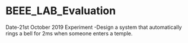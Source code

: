 # BEEE_LAB_Evaluation
Date-21st October 2019
Experiment -Design a system that automatically rings a  bell for 2ms when someone enters a temple.
